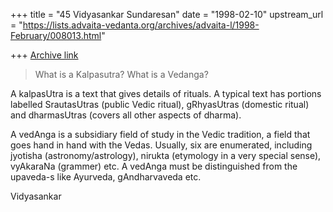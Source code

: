 +++
title = "45 Vidyasankar Sundaresan"
date = "1998-02-10"
upstream_url = "https://lists.advaita-vedanta.org/archives/advaita-l/1998-February/008013.html"

+++
[Archive link](https://lists.advaita-vedanta.org/archives/advaita-l/1998-February/008013.html)

> What is a Kalpasutra?  What is a Vedanga?

A kalpasUtra is a text that gives details of rituals. A typical text has
portions labelled SrautasUtras (public Vedic ritual), gRhyasUtras
(domestic ritual) and dharmasUtras (covers all other aspects of dharma).

A vedAnga is a subsidiary field of study in the Vedic tradition, a field
that goes hand in hand with the Vedas. Usually, six are enumerated,
including jyotisha (astronomy/astrology), nirukta (etymology in a very
special sense), vyAkaraNa (grammer) etc. A vedAnga must be distinguished
from the upaveda-s like Ayurveda, gAndharvaveda etc.

Vidyasankar

